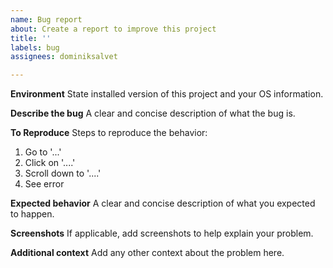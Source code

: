 ```yaml
---
name: Bug report
about: Create a report to improve this project
title: ''
labels: bug
assignees: dominiksalvet

---
```


**Environment**
State installed version of this project and your OS information.

**Describe the bug**
A clear and concise description of what the bug is.

**To Reproduce**
Steps to reproduce the behavior:
1. Go to '...'
2. Click on '....'
3. Scroll down to '....'
4. See error

**Expected behavior**
A clear and concise description of what you expected to happen.

**Screenshots**
If applicable, add screenshots to help explain your problem.

**Additional context**
Add any other context about the problem here.
